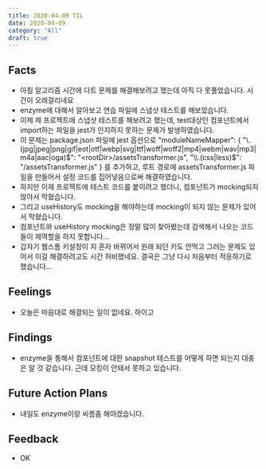 ```yaml
---
title: 2020-04-09 TIL
date: 2020-04-09
category: "All"
draft: true
---
```


## Facts

- 아침 알고리즘 시간에 다트 문제를 해결해보려고 했는데 아직 다 못풀었습니다. 시간이 오래걸리네요
- enzyme에 대해서 알아보고 연습 파일에 스냅샷 테스트를 해보았습니다.
- 이제 제 프로젝트에 스냅샷 테스트를 해보려고 했는데, test대상인 컴포넌트에서 import하는 파일을 jest가 인지하지 못하는 문제가 발생하였습니다.
- 이 문제는 package.json 파일에 jest 옵션으로 "moduleNameMapper": { "\\.(jpg|jpeg|png|gif|eot|otf|webp|svg|ttf|woff|woff2|mp4|webm|wav|mp3|m4a|aac|oga)$": "<rootDir>/assetsTransformer.js", "\\.(css|less)$": "<rootDir>/assetsTransformer.js" } 를 추가하고, 루트 경로에 assetsTransformer.js 파일을 만들어서 설정 코드를 집어넣음으로써 해결하였습니다.
- 하지만 이제 프로젝트에 테스트 코드를 붙이려고 했더니, 컴포넌트가 mocking되지 않아서 막혔습니다.
- 그리고 useHistory도 mocking을 해야하는데 mocking이 되지 않는 문제가 있어서 막혔습니다.
- 컴포넌트와 useHistory mocking은 정말 많이 찾아봤는데 검색해서 나오는 코드들이 제역할을 하지 못합니다...
- 갑자기 웹스톰 키설정이 지 혼자 바뀌어서 원래 되던 키도 안먹고 그러는 문제도 있어서 이걸 해결하려고도 시간 허비했네요. 결국은 그냥 다시 처음부터 적응하기로 했습니다...

## Feelings

- 오늘은 마음대로 해결되는 일이 없네요. 하이고

## Findings

- enzyme을 통해서 컴포넌트에 대한 snapshot 테스트를 어떻게 하면 되는지 대충은 알 것 같습니다. 근데 모킹이 안돼서 못하고 있습니다.

## Future Action Plans

- 내일도 enzyme이랑 씨름좀 해야겠습니다.

## Feedback

- OK
